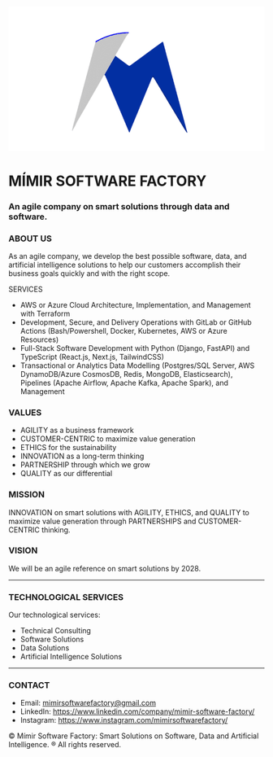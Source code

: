 ![Mímir Logo ><](https://github.com/MimirCompany/.github/blob/main/files/dark-mimir-icon.png)

# MÍMIR SOFTWARE FACTORY
### An agile company on smart solutions through data and software.

### ABOUT US
As an agile company, we develop the best possible software, data, and artificial intelligence solutions to help our customers accomplish their business goals quickly and with the right scope.

SERVICES
* AWS or Azure Cloud Architecture, Implementation, and Management with Terraform
* Development, Secure, and Delivery Operations with GitLab or GitHub Actions (Bash/Powershell, Docker, Kubernetes, AWS or Azure Resources)
* Full-Stack Software Development with Python (Django, FastAPI) and TypeScript (React.js, Next.js, TailwindCSS)
* Transactional or Analytics Data Modelling (Postgres/SQL Server, AWS DynamoDB/Azure CosmosDB, Redis, MongoDB, Elasticsearch), Pipelines (Apache Airflow, Apache Kafka, Apache Spark), and Management

### VALUES
* AGILITY as a business framework
* CUSTOMER-CENTRIC to maximize value generation
* ETHICS for the sustainability
* INNOVATION as a long-term thinking
* PARTNERSHIP through which we grow
* QUALITY as our differential

### MISSION
INNOVATION on smart solutions with AGILITY, ETHICS, and QUALITY to maximize value generation through PARTNERSHIPS and CUSTOMER-CENTRIC thinking.

### VISION
We will be an agile reference on smart solutions by 2028.

---

### TECHNOLOGICAL SERVICES
Our technological services:
* Technical Consulting
* Software Solutions
* Data Solutions
* Artificial Intelligence Solutions

---

### CONTACT

* Email: mimirsoftwarefactory@gmail.com
* LinkedIn: https://www.linkedin.com/company/mimir-software-factory/
* Instagram: https://www.instagram.com/mimirsoftwarefactory/

© Mímir Software Factory: Smart Solutions on Software, Data and Artificial Intelligence. ® All rights reserved.
